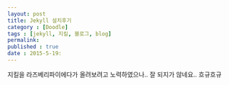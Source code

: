 ```yaml
---
layout: post
title: Jekyll 설치후기
category : [Doodle] 
tags : [jekyll, 지킬, 블로그, blog]
permalink: 
published : true
date : 2015-5-19:
---
```


지킬을 라즈베리파이에다가 올려보려고 노력하였으나.. 잘 되지가 않네요.. 흐규흐규